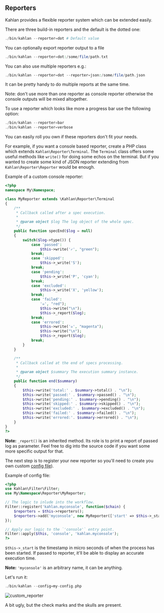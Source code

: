 ## Reporters

Kahlan provides a flexible reporter system which can be extended easily.

There are three build-in reporters and the default is the dotted one:

```php
./bin/kahlan --reporter=dot # Default value
```

You can optionally export reporter output to a file
```php
./bin/kahlan --reporter=dot:/some/file/path.txt
```

You can also use multiple reporters e.g.:
```php
./bin/kahlan --reporter=dot --reporter=json:/some/file/path.json
```

It can be pretty handy to do multiple reports at the same time.

Note: don't use more than one reporter as console reporter otherwise the console outputs will be mixed altogether.

To use a reporter which looks like more a progress bar use the following option:
```php
./bin/kahlan --reporter=bar
./bin/kahlan --reporter=verbose
```

You can easily roll you own if these reporters don't fit your needs.

For example, if you want a console based reporter, create a PHP class which extends `Kahlan\Reporter\Terminal`. The `Terminal` class offers some useful methods like `write()` for doing some echos on the terminal. But if you wanted to create some kind of JSON reporter extending from `Kahlan\Reporter\Reporter` would be enough.

Example of a custom console reporter:
```php
<?php
namespace My\Namespace;

class MyReporter extends \Kahlan\Reporter\Terminal
{
    /**
     * Callback called after a spec execution.
     *
     * @param object $log The log object of the whole spec.
     */
    public function specEnd($log = null)
    {
        switch($log->type()) {
            case 'passed':
                $this->write('✓', "green");
            break;
            case 'skipped':
                $this->_write('S');
            break;
            case 'pending':
                $this->_write('P', 'cyan');
            break;
            case 'excluded':
                $this->_write('X', 'yellow');
            break;
            case 'failed':
                '☠', "red");
                $this->write("\n");
                $this->_report($log);
            break;
            case 'errored':
                $this->write('☠', "magenta");
                $this->write("\n");
                $this->_report($log);
            break;
        }
    }

    /**
     * Callback called at the end of specs processing.
     *
     * @param object $summary The execution summary instance.
     */
    public function end($summary)
    {
        $this->write('total:' . $summary->total() . "\n");
        $this->write('passed:' . $summary->passed() . "\n");
        $this->write('pending:' . $summary->pending() . "\n");
        $this->write('skipped:' . $summary->skipped() . "\n");
        $this->write('excluded:' . $summary->excluded() . "\n");
        $this->write('failed:' . $summary->failed() . "\n");
        $this->write('errored:'. $summary->errored() . "\n");
    }
}
?>
```

**Note:** `_report()` is an inherited method. Its role is to print a report of passed log as parameter. Feel free to dig into the source code if you want some more specific output for that.

The next step is to register your new reporter so you'll need to create you own custom [config file](config-file.md)).

Example of config file:
```php
<?php
use Kahlan\Filter\Filter;
use My\Namespace\Reporter\MyReporter;

// The logic to inlude into the workflow.
Filter::register('kahlan.myconsole', function($chain) {
    $reporters = $this->reporters();
    $reporters->add('myconsole', new MyReporter(['start' => $this->_start));
});

// Apply our logic to the `'console'` entry point.
Filter::apply($this, 'console', 'kahlan.myconsole');
?>
```

`$this->_start` is the timestamp in micro seconds of when the process has been started. If passed to reporter, it'll be able to display an accurate execution time.

**Note:** `'myconsole'` is an arbitrary name, it can be anything.

Let's run it:
```php
./bin/kahlan --config=my-config.php
```
![custom_reporter](assets/custom_reporter.png)

A bit ugly, but the check marks and the skulls are present.
